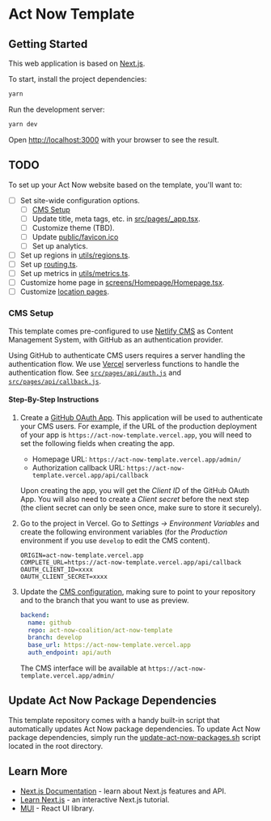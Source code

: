 # Act Now Template

## Getting Started

This web application is based on [Next.js](https://nextjs.org/).

To start, install the project dependencies:

```sh
yarn
```

Run the development server:

```sh
yarn dev
```

Open [http://localhost:3000](http://localhost:3000) with your browser to see the result.

## TODO

To set up your Act Now website based on the template, you'll want to:

- [ ] Set site-wide configuration options.
  - [ ] [CMS Setup](#cms-setup)
  - [ ] Update title, meta tags, etc. in [src/pages/\_app.tsx](./src/pages/_app.tsx).
  - [ ] Customize theme (TBD).
  - [ ] Update [public/favicon.ico](./public/favicon.ico)
  - [ ] Set up analytics.
- [ ] Set up regions in [utils/regions.ts](./utils/regions.ts).
- [ ] Set up [routing.ts](./src/utils/routing.ts).
- [ ] Set up metrics in [utils/metrics.ts](./utils/metrics.ts).
- [ ] Customize home page in [screens/Homepage/Homepage.tsx](./screens/Homepage/Homepage.tsx).
- [ ] Customize [location pages](./src/screens/Location/Location.tsx).

### CMS Setup

This template comes pre-configured to use [Netlify CMS](https://www.netlifycms.org/) as Content Management System, with GitHub as an authentication provider.

Using GitHub to authenticate CMS users requires a server handling the authentication flow. We use [Vercel](https://vercel.com/) serverless functions to handle the authentication flow. See [`src/pages/api/auth.js`](./src/pages/api/auth.js) and [`src/pages/api/callback.js`](./src/pages/api/callback.js).

#### Step-By-Step Instructions

1. Create a [GitHub OAuth App](https://docs.github.com/en/developers/apps/building-oauth-apps/creating-an-oauth-app). This application will be used to authenticate your CMS users. For example, if the URL of the production deployment of your app is `https://act-now-template.vercel.app`, you will need to set the following fields when creating the app.

   - Homepage URL: `https://act-now-template.vercel.app/admin/`
   - Authorization callback URL: `https://act-now-template.vercel.app/api/callback`

   Upon creating the app, you will get the _Client ID_ of the GitHub OAuth App. You will also need to create a _Client secret_ before the next step (the client secret can only be seen once, make sure to store it securely).

2. Go to the project in Vercel. Go to _Settings → Environment Variables_ and create the following environment variables (for the _Production_ environment if you use `develop` to edit the CMS content).

   ```env
   ORIGIN=act-now-template.vercel.app
   COMPLETE_URL=https://act-now-template.vercel.app/api/callback
   OAUTH_CLIENT_ID=xxxx
   OAUTH_CLIENT_SECRET=xxxx
   ```

3. Update the [CMS configuration](./public/admin/config.yml), making sure to point to your repository and to the branch that you want to use as preview.

   ```yml
   backend:
     name: github
     repo: act-now-coalition/act-now-template
     branch: develop
     base_url: https://act-now-template.vercel.app
     auth_endpoint: api/auth
   ```

   The CMS interface will be available at `https://act-now-template.vercel.app/admin/`

## Update Act Now Package Dependencies

This template repository comes with a handy built-in script that automatically updates Act Now package dependencies. To update Act Now package dependencies, simply run the [update-act-now-packages.sh](https://github.com/act-now-coalition/act-now-template/blob/develop/update-act-now-packages.sh) script located in the root directory.

## Learn More

- [Next.js Documentation](https://nextjs.org/docs) - learn about Next.js features and API.
- [Learn Next.js](https://nextjs.org/learn) - an interactive Next.js tutorial.
- [MUI](https://mui.com/) - React UI library.
